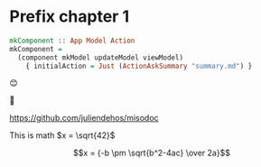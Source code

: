 
# Prefix chapter 1


```hs
mkComponent :: App Model Action
mkComponent = 
  (component mkModel updateModel viewModel)
    { initialAction = Just (ActionAskSummary "summary.md") }
```


:blush:

:ramen:

<https://github.com/juliendehos/misodoc>

This is math $x = \sqrt{42}$

$$x = {-b \pm \sqrt{b^2-4ac} \over 2a}$$

